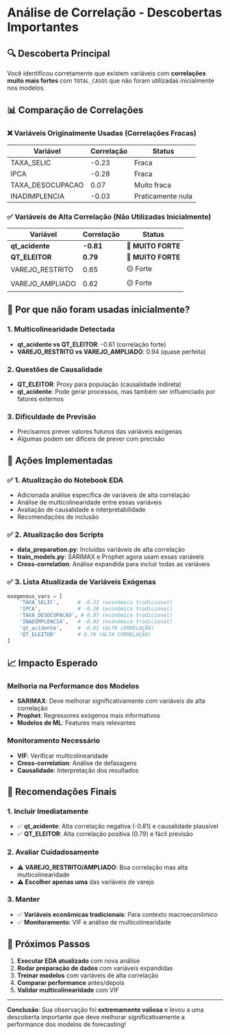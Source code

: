 # Análise de Correlação - Descobertas Importantes

## 🔍 **Descoberta Principal**

Você identificou corretamente que existem variáveis com **correlações muito mais fortes** com `TOTAL_CASOS` que não foram utilizadas inicialmente nos modelos.

## 📊 **Comparação de Correlações**

### ❌ **Variáveis Originalmente Usadas (Correlações Fracas)**
| Variável | Correlação | Status |
|----------|------------|---------|
| TAXA_SELIC | -0.23 | Fraca |
| IPCA | -0.28 | Fraca |
| TAXA_DESOCUPACAO | 0.07 | Muito fraca |
| INADIMPLENCIA | -0.03 | Praticamente nula |

### ✅ **Variáveis de Alta Correlação (Não Utilizadas Inicialmente)**
| Variável | Correlação | Status |
|----------|------------|---------|
| **qt_acidente** | **-0.81** | 🔴 **MUITO FORTE** |
| **QT_ELEITOR** | **0.79** | 🔴 **MUITO FORTE** |
| VAREJO_RESTRITO | 0.65 | 🟡 Forte |
| VAREJO_AMPLIADO | 0.62 | 🟡 Forte |

## 🤔 **Por que não foram usadas inicialmente?**

### 1. **Multicolinearidade Detectada**
- **qt_acidente vs QT_ELEITOR**: -0.61 (correlação forte)
- **VAREJO_RESTRITO vs VAREJO_AMPLIADO**: 0.94 (quase perfeita)

### 2. **Questões de Causalidade**
- **QT_ELEITOR**: Proxy para população (causalidade indireta)
- **qt_acidente**: Pode gerar processos, mas também ser influenciado por fatores externos

### 3. **Dificuldade de Previsão**
- Precisamos prever valores futuros das variáveis exógenas
- Algumas podem ser difíceis de prever com precisão

## 🚀 **Ações Implementadas**

### ✅ **1. Atualização do Notebook EDA**
- Adicionada análise específica de variáveis de alta correlação
- Análise de multicolinearidade entre essas variáveis
- Avaliação de causalidade e interpretabilidade
- Recomendações de inclusão

### ✅ **2. Atualização dos Scripts**
- **data_preparation.py**: Incluídas variáveis de alta correlação
- **train_models.py**: SARIMAX e Prophet agora usam essas variáveis
- **Cross-correlation**: Análise expandida para incluir todas as variáveis

### ✅ **3. Lista Atualizada de Variáveis Exógenas**
```python
exogenous_vars = [
    'TAXA_SELIC',      # -0.23 (econômica tradicional)
    'IPCA',            # -0.28 (econômica tradicional)  
    'TAXA_DESOCUPACAO', # 0.07 (econômica tradicional)
    'INADIMPLENCIA',   # -0.03 (econômica tradicional)
    'qt_acidente',     # -0.81 (ALTA CORRELAÇÃO)
    'QT_ELEITOR'       # 0.79 (ALTA CORRELAÇÃO)
]
```

## 📈 **Impacto Esperado**

### **Melhoria na Performance dos Modelos**
- **SARIMAX**: Deve melhorar significativamente com variáveis de alta correlação
- **Prophet**: Regressores exógenos mais informativos
- **Modelos de ML**: Features mais relevantes

### **Monitoramento Necessário**
- **VIF**: Verificar multicolinearidade
- **Cross-correlation**: Análise de defasagens
- **Causalidade**: Interpretação dos resultados

## 🎯 **Recomendações Finais**

### **1. Incluir Imediatamente**
- ✅ **qt_acidente**: Alta correlação negativa (-0.81) e causalidade plausível
- ✅ **QT_ELEITOR**: Alta correlação positiva (0.79) e fácil previsão

### **2. Avaliar Cuidadosamente**
- ⚠️ **VAREJO_RESTRITO/AMPLIADO**: Boa correlação mas alta multicolinearidade
- ⚠️ **Escolher apenas uma** das variáveis de varejo

### **3. Manter**
- ✅ **Variáveis econômicas tradicionais**: Para contexto macroeconômico
- ✅ **Monitoramento**: VIF e análise de multicolinearidade

## 🔬 **Próximos Passos**

1. **Executar EDA atualizado** com nova análise
2. **Rodar preparação de dados** com variáveis expandidas  
3. **Treinar modelos** com variáveis de alta correlação
4. **Comparar performance** antes/depois
5. **Validar multicolinearidade** com VIF

---

**Conclusão**: Sua observação foi **extremamente valiosa** e levou a uma descoberta importante que deve melhorar significativamente a performance dos modelos de forecasting!

